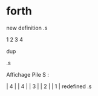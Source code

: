 # forth
new definition .s

1
2
3
4

dup


 .s
 
 Affichage Pile S : 

| 4 |
| 4 |
| 3 |
| 2 |
| 1 |
redefined .s 
